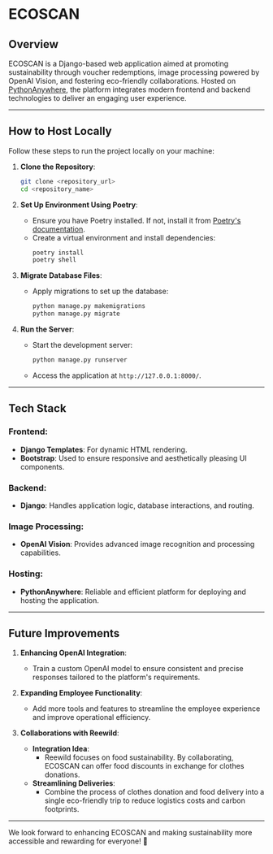 # ECOSCAN

## Overview
ECOSCAN is a Django-based web application aimed at promoting sustainability through voucher redemptions, image processing powered by OpenAI Vision, and fostering eco-friendly collaborations. Hosted on [PythonAnywhere](https://www.pythonanywhere.com/), the platform integrates modern frontend and backend technologies to deliver an engaging user experience.

---

## How to Host Locally

Follow these steps to run the project locally on your machine:

1. **Clone the Repository**:
   ```bash
   git clone <repository_url>
   cd <repository_name>
   ```

2. **Set Up Environment Using Poetry**:
   - Ensure you have Poetry installed. If not, install it from [Poetry's documentation](https://python-poetry.org/docs/).
   - Create a virtual environment and install dependencies:
     ```bash
     poetry install
     poetry shell
     ```

3. **Migrate Database Files**:
   - Apply migrations to set up the database:
     ```bash
     python manage.py makemigrations
     python manage.py migrate
     ```

4. **Run the Server**:
   - Start the development server:
     ```bash
     python manage.py runserver
     ```
   - Access the application at `http://127.0.0.1:8000/`.

---

## Tech Stack

### Frontend:
- **Django Templates**: For dynamic HTML rendering.
- **Bootstrap**: Used to ensure responsive and aesthetically pleasing UI components.

### Backend:
- **Django**: Handles application logic, database interactions, and routing.

### Image Processing:
- **OpenAI Vision**: Provides advanced image recognition and processing capabilities.

### Hosting:
- **PythonAnywhere**: Reliable and efficient platform for deploying and hosting the application.

---

## Future Improvements

1. **Enhancing OpenAI Integration**:
   - Train a custom OpenAI model to ensure consistent and precise responses tailored to the platform's requirements.

2. **Expanding Employee Functionality**:
   - Add more tools and features to streamline the employee experience and improve operational efficiency.

3. **Collaborations with Reewild**:
   - **Integration Idea**:
     - Reewild focuses on food sustainability. By collaborating, ECOSCAN can offer food discounts in exchange for clothes donations.
   - **Streamlining Deliveries**:
     - Combine the process of clothes donation and food delivery into a single eco-friendly trip to reduce logistics costs and carbon footprints.

---

We look forward to enhancing ECOSCAN and making sustainability more accessible and rewarding for everyone! 🌿
